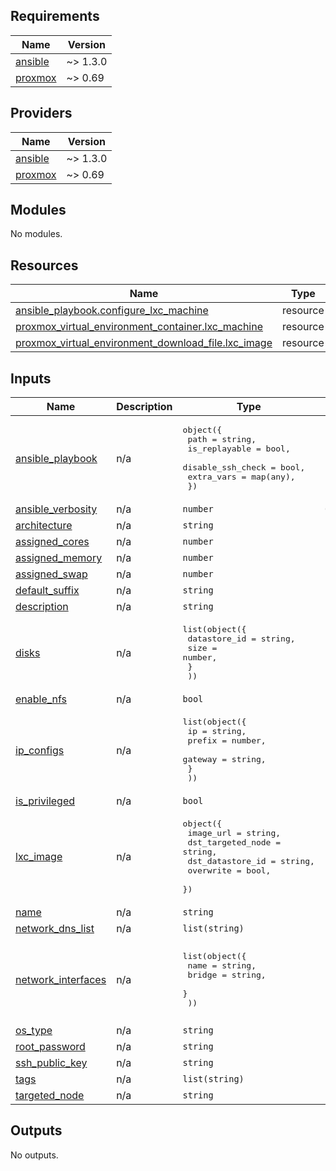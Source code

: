 ## Requirements

| Name | Version |
|------|---------|
| <a name="requirement_ansible"></a> [ansible](#requirement\_ansible) | ~> 1.3.0 |
| <a name="requirement_proxmox"></a> [proxmox](#requirement\_proxmox) | ~> 0.69 |

## Providers

| Name | Version |
|------|---------|
| <a name="provider_ansible"></a> [ansible](#provider\_ansible) | ~> 1.3.0 |
| <a name="provider_proxmox"></a> [proxmox](#provider\_proxmox) | ~> 0.69 |

## Modules

No modules.

## Resources

| Name | Type |
|------|------|
| [ansible_playbook.configure_lxc_machine](https://registry.terraform.io/providers/ansible/ansible/latest/docs/resources/playbook) | resource |
| [proxmox_virtual_environment_container.lxc_machine](https://registry.terraform.io/providers/bpg/proxmox/latest/docs/resources/virtual_environment_container) | resource |
| [proxmox_virtual_environment_download_file.lxc_image](https://registry.terraform.io/providers/bpg/proxmox/latest/docs/resources/virtual_environment_download_file) | resource |

## Inputs

| Name | Description | Type | Default | Required |
|------|-------------|------|---------|:--------:|
| <a name="input_ansible_playbook"></a> [ansible\_playbook](#input\_ansible\_playbook) | n/a | <pre>object({<br/>    path              = string,<br/>    is_replayable     = bool,<br/>    disable_ssh_check = bool,<br/>    extra_vars        = map(any),<br/>  })</pre> | <pre>{<br/>  "disable_ssh_check": false,<br/>  "extra_vars": {},<br/>  "is_replayable": true,<br/>  "path": ""<br/>}</pre> | no |
| <a name="input_ansible_verbosity"></a> [ansible\_verbosity](#input\_ansible\_verbosity) | n/a | `number` | `0` | no |
| <a name="input_architecture"></a> [architecture](#input\_architecture) | n/a | `string` | `"amd64"` | no |
| <a name="input_assigned_cores"></a> [assigned\_cores](#input\_assigned\_cores) | n/a | `number` | n/a | yes |
| <a name="input_assigned_memory"></a> [assigned\_memory](#input\_assigned\_memory) | n/a | `number` | n/a | yes |
| <a name="input_assigned_swap"></a> [assigned\_swap](#input\_assigned\_swap) | n/a | `number` | n/a | yes |
| <a name="input_default_suffix"></a> [default\_suffix](#input\_default\_suffix) | n/a | `string` | `"Managed by Terraform"` | no |
| <a name="input_description"></a> [description](#input\_description) | n/a | `string` | `""` | no |
| <a name="input_disks"></a> [disks](#input\_disks) | n/a | <pre>list(object({<br/>    datastore_id = string,<br/>    size         = number,<br/>    }<br/>  ))</pre> | n/a | yes |
| <a name="input_enable_nfs"></a> [enable\_nfs](#input\_enable\_nfs) | n/a | `bool` | `false` | no |
| <a name="input_ip_configs"></a> [ip\_configs](#input\_ip\_configs) | n/a | <pre>list(object({<br/>    ip      = string,<br/>    prefix  = number,<br/>    gateway = string,<br/>    }<br/>  ))</pre> | n/a | yes |
| <a name="input_is_privileged"></a> [is\_privileged](#input\_is\_privileged) | n/a | `bool` | `false` | no |
| <a name="input_lxc_image"></a> [lxc\_image](#input\_lxc\_image) | n/a | <pre>object({<br/>    image_url         = string,<br/>    dst_targeted_node = string,<br/>    dst_datastore_id  = string,<br/>    overwrite         = bool,<br/>  })</pre> | n/a | yes |
| <a name="input_name"></a> [name](#input\_name) | n/a | `string` | n/a | yes |
| <a name="input_network_dns_list"></a> [network\_dns\_list](#input\_network\_dns\_list) | n/a | `list(string)` | n/a | yes |
| <a name="input_network_interfaces"></a> [network\_interfaces](#input\_network\_interfaces) | n/a | <pre>list(object({<br/>    name   = string,<br/>    bridge = string,<br/>    }<br/>  ))</pre> | <pre>[<br/>  {<br/>    "bridge": "vmbr0",<br/>    "name": "veth0"<br/>  }<br/>]</pre> | no |
| <a name="input_os_type"></a> [os\_type](#input\_os\_type) | n/a | `string` | `"debian"` | no |
| <a name="input_root_password"></a> [root\_password](#input\_root\_password) | n/a | `string` | n/a | yes |
| <a name="input_ssh_public_key"></a> [ssh\_public\_key](#input\_ssh\_public\_key) | n/a | `string` | n/a | yes |
| <a name="input_tags"></a> [tags](#input\_tags) | n/a | `list(string)` | n/a | yes |
| <a name="input_targeted_node"></a> [targeted\_node](#input\_targeted\_node) | n/a | `string` | n/a | yes |

## Outputs

No outputs.
